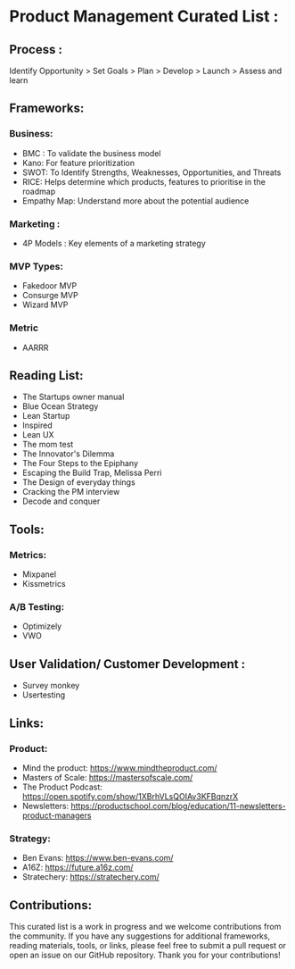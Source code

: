 # Product Management Curated List :

## Process : 
Identify Opportunity > Set Goals > Plan > Develop > Launch > Assess and learn

## Frameworks:

### Business:
- BMC : To validate the business model
- Kano: For feature prioritization
- SWOT: To Identify Strengths, Weaknesses, Opportunities, and Threats
- RICE: Helps determine which products, features to prioritise in the roadmap
- Empathy Map: Understand  more about the potential audience

### Marketing : 
- 4P Models  : Key elements of a marketing strategy

### MVP Types:
- Fakedoor MVP
- Consurge MVP 
- Wizard MVP

### Metric 
- AARRR

## Reading List:
- The Startups owner manual
- Blue Ocean Strategy
- Lean Startup
- Inspired
- Lean UX
- The mom test
- The Innovator's Dilemma
- The Four Steps to the Epiphany
- Escaping the Build Trap, Melissa Perri
- The Design of everyday things
- Cracking the PM interview 
- Decode and conquer 

## Tools:
### Metrics:
- Mixpanel
- Kissmetrics

### A/B Testing:
- Optimizely 
- VWO

## User Validation/ Customer Development :
- Survey monkey 
- Usertesting 

## Links: 
### Product:
- Mind the product: https://www.mindtheproduct.com/
- Masters of Scale: https://mastersofscale.com/
- The Product Podcast: https://open.spotify.com/show/1XBrhVLsQOIAv3KFBqnzrX
- Newsletters: https://productschool.com/blog/education/11-newsletters-product-managers
### Strategy:
- Ben Evans: https://www.ben-evans.com/
- A16Z: https://future.a16z.com/
- Stratechery: https://stratechery.com/

## Contributions:
This curated list is a work in progress and we welcome contributions from the community. If you have any suggestions for additional frameworks, reading materials, tools, or links, please feel free to submit a pull request or open an issue on our GitHub repository. Thank you for your contributions! 
